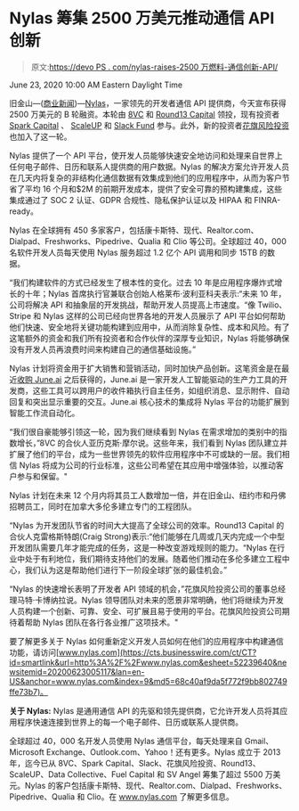 # Nylas 筹集 2500 万美元推动通信 API 创新

> 原文:[https://devo PS . com/nylas-raises-2500 万燃料-通信创新-API/](https://devops.com/nylas-raises-25m-to-fuel-innovation-in-communication-apis/)

<time datetime="2020-06-23T14:00:00Z">June 23, 2020 10:00 AM Eastern Daylight Time</time>

旧金山—([商业新闻](https://www.businesswire.com/))—[Nylas](https://cts.businesswire.com/ct/CT?id=smartlink&url=https%3A%2F%2Fwww.nylas.com%2F&esheet=52239640&newsitemid=20200623005117&lan=en-US&anchor=Nylas&index=1&md5=a3b4f3ffde8f9241a4f816695595d928)，一家领先的开发者通信 API 提供商，今天宣布获得 2500 万美元的 B 轮融资。本轮由 [8VC](https://cts.businesswire.com/ct/CT?id=smartlink&url=https%3A%2F%2F8vc.com%2F&esheet=52239640&newsitemid=20200623005117&lan=en-US&anchor=8VC&index=2&md5=99bb05e66f565e6ac74656d25db3ffd4) 和 [Round13 Capital](https://cts.businesswire.com/ct/CT?id=smartlink&url=http%3A%2F%2Fround13.com%2F&esheet=52239640&newsitemid=20200623005117&lan=en-US&anchor=Round13+Capital&index=3&md5=140f06b6fdae8d43eb10f5abda19d877) 领投，现有投资者 [Spark Capital](https://cts.businesswire.com/ct/CT?id=smartlink&url=https%3A%2F%2Fwww.sparkcapital.com%2F&esheet=52239640&newsitemid=20200623005117&lan=en-US&anchor=Spark+Capital&index=4&md5=0c19d165aaa095d5bf0d32c98f482e2f) 、 [ScaleUP](https://cts.businesswire.com/ct/CT?id=smartlink&url=https%3A%2F%2Fwww.scale-up.vc%2F&esheet=52239640&newsitemid=20200623005117&lan=en-US&anchor=ScaleUP&index=5&md5=1e66feec30b6c3828ea9b1c09aa447ca) 和 [Slack Fund](https://cts.businesswire.com/ct/CT?id=smartlink&url=https%3A%2F%2Fslack.com%2Fdevelopers%2Ffund&esheet=52239640&newsitemid=20200623005117&lan=en-US&anchor=Slack+Fund&index=6&md5=83d7a58d04cbaba45cfccfa836f8d5ba) 参与。此外，新的投资者[花旗风险投资](https://cts.businesswire.com/ct/CT?id=smartlink&url=https%3A%2F%2Fciti.com%2Fventures%2Findex.html&esheet=52239640&newsitemid=20200623005117&lan=en-US&anchor=Citi+Ventures&index=7&md5=ba5eb4b453e85a0bcf48b77b4b5ebed1)也加入了这一轮。

Nylas 提供了一个 API 平台，使开发人员能够快速安全地访问和处理来自世界上任何电子邮件、日历和联系人提供商的用户数据。Nylas 的解决方案允许开发人员在几天内将复杂的非结构化通信数据有效集成到他们的应用程序中，从而为客户节省了平均 16 个月和$2M 的前期开发成本，提供了安全可靠的预构建集成，这些集成通过了 SOC 2 认证、GDPR 合规性、隐私保护认证以及 HIPAA 和 FINRA-ready。

Nylas 在全球拥有 450 多家客户，包括康卡斯特、现代、Realtor.com、Dialpad、Freshworks、Pipedrive、Qualia 和 Clio 等公司。全球超过 40，000 名软件开发人员每天使用 Nylas 服务超过 1.2 亿个 API 调用和同步 15TB 的数据。

“我们构建软件的方式已经发生了根本性的变化。过去 10 年是应用程序爆炸式增长的十年；Nylas 首席执行官兼联合创始人格莱布·波利亚科夫表示:“未来 10 年，公司将解决 API 和抽象层的开发挑战，帮助开发人员提高上市速度。“像 Twilio、Stripe 和 Nylas 这样的公司已经向世界各地的开发人员展示了 API 平台如何帮助他们快速、安全地将关键功能构建到应用中，从而消除复杂性、成本和风险。有了这笔额外的资金和我们所有投资者和合作伙伴的深厚专业知识，Nylas 将能够确保没有开发人员再浪费时间来构建自己的通信基础设施。”

Nylas 计划将资金用于扩大销售和营销活动，同时加快产品创新。这笔资金是在最近[收购 June.ai](https://cts.businesswire.com/ct/CT?id=smartlink&url=https%3A%2F%2Fwww.prnewswire.com%2Fnews-releases%2Fnylas-announces-acquisition-of-juneai-301025023.html&esheet=52239640&newsitemid=20200623005117&lan=en-US&anchor=acquisition+of+June.ai&index=8&md5=07320daf575431d4089eb6e1fa557e36) 之后获得的，June.ai 是一家开发人工智能驱动的生产力工具的开发商，这些工具可以跨用户的收件箱执行自主任务，如组织消息、显示附件、自动回复和突出显示重要的交互。June.ai 核心技术的集成将 Nylas 平台的功能扩展到智能工作流自动化。

“我们很自豪能够引领这一轮，因为我们继续看到 Nylas 在需求增加的类别中的指数增长，”8VC 的合伙人亚历克斯·摩尔说。这些年来，我们看到 Nylas 团队建立并扩展了他们的平台，成为一些世界领先的软件应用程序中不可或缺的一层。我们相信 Nylas 将成为公司的行业标准，这些公司希望在其应用中增强体验，以推动客户参与和保留。"

Nylas 计划在未来 12 个月内将其员工人数增加一倍，并在旧金山、纽约市和丹佛招聘员工，同时在加拿大多伦多建立专门的工程团队。

“Nylas 为开发团队节省的时间大大提高了全球公司的效率。Round13 Capital 的合伙人克雷格斯特朗(Craig Strong)表示:“他们能够在几周或几天内完成一个中型开发团队需要几年才能完成的任务，这是一种改变游戏规则的能力。“Nylas 在行业中处于有利地位，我们期待支持他们的发展。随着他们推动在多伦多建立工程中心，我们认为这是帮助他们进行下一阶段全球扩张的最佳机会。”

“Nylas 的快速增长表明了开发者 API 领域的机会，”花旗风险投资公司的董事总经理马特·卡博纳拉说。Nylas 领导团队对未来的愿景非常明确，他们将继续为开发人员构建一个创新、可靠、安全、可扩展且易于使用的平台。花旗风险投资公司期待着帮助 Nylas 团队在各行各业推广这项技术。"

要了解更多关于 Nylas 如何重新定义开发人员如何在他们的应用程序中构建通信功能，请访问[www.nylas.com](https://cts.businesswire.com/ct/CT?id=smartlink&url=http%3A%2F%2Fwww.nylas.com&esheet=52239640&newsitemid=20200623005117&lan=en-US&anchor=www.nylas.com&index=9&md5=68c40af9da5f772f9bb802749ffe73b7)。

**关于 Nylas:** Nylas 是通用通信 API 的先驱和领先提供商，它允许开发人员将其应用程序快速连接到世界上的每一个电子邮件、日历或联系人提供商。

全球超过 40，000 名开发人员使用 Nylas 通信平台，每天处理来自 Gmail、Microsoft Exchange、Outlook.com、Yahoo！还有更多。Nylas 成立于 2013 年，迄今已从 8VC、Spark Capital、Slack、花旗风险投资、Round13、ScaleUP、Data Collective、Fuel Capital 和 SV Angel 筹集了超过 5500 万美元。Nylas 的客户包括康卡斯特、现代、Realtor.com、Dialpad、Freshworks、Pipedrive、Qualia 和 Clio。在 www.nylas.com 了解更多信息。